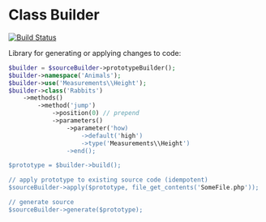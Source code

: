 Class Builder
=============

[![Build Status](https://travis-ci.org/phpactor/class-transform.svg?branch=master)](https://travis-ci.org/phpactor/class-transform)

Library for generating or applying changes to code:

```php
$builder = $sourceBuilder->prototypeBuilder();
$builder->namespace('Animals');
$builder->use('Measurements\\Height');
$builder->class('Rabbits')
    ->methods()
        ->method('jump')
            ->position(0) // prepend
            ->parameters()
                ->parameter('how)
                    ->default('high')
                    ->type('Measurements\\Height')
                ->end();

$prototype = $builder->build();

// apply prototype to existing source code (idempotent)
$sourceBuilder->apply($prototype, file_get_contents('SomeFile.php'));

// generate source
$sourceBuilder->generate($prototype);
```


